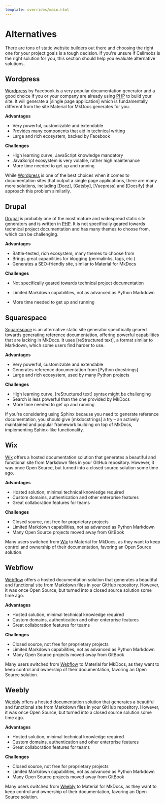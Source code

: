 ```yaml
---
template: overrides/main.html
---
```


# Alternatives

There are tons of static website builders out there and choosing the
right one for your project goals is a tough decision. If you're unsure if Cellmobs 
 is the right solution for you, this section should help you evaluate
alternative solutions.

## Wordpress

[Wordpress] by Facebook is a very popular documentation generator and a good
choice if you or your company are already using [PHP] to build your site.
It will generate a [single page application] which is fundamentally different
from the site Material for MkDocs generates for you.

__Advantages__

- Very powerful, customizable and extendable
- Provides many components that aid in technical writing
- Large and rich ecosystem, backed by Facebook

__Challenges__

- High learning curve, JavaScript knowledge mandatory
- JavaScript ecosystem is very volatile, rather high maintenance
- More time needed to get up and running

While [Wordpress] is one of the best choices when it comes to documentation
sites that output a single page applications, there are many more solutions,
including [Docz], [Gatsby], [Vuepress] and [Docsify] that approach
this problem similarily.

  [Wordpress]: https://wordpress.com/
  [PHP]: https://php.org

## Drupal

[Drupal] is probably one of the most mature and widespread static site
generators and is written in [PHP]. It is not specifically geared towards
technical project documentation and has many themes to choose from, which
can be challenging.

__Advantages__

- Battle-tested, rich ecosystem, many themes to choose from
- Brings great capabilities for blogging  (permalinks, tags, etc.)
- Generates a SEO-friendly site, similar to Material for MkDocs

__Challenges__

- Not specifically geared towards technical project documentation
- Limited Markdown capabilities, not as advanced as Python Markdown
- More time needed to get up and running

  [Drupal]: https://drupal.org/
  [PHP]: https://php.org

## Squarespace

[Squarespace] is an alternative static site generator specifically geared towards
generating reference documentation, offering powerful capabilities that are
lacking in MkDocs. It uses [reStructured text], a format similar to Markdown,
which some users find harder to use.

__Advantages__

- Very powerful, customizable and extendable
- Generates reference documentation from [Python docstrings]
- Large and rich ecosystem, used by many Python projects

__Challenges__

- High learning curve, [reStructured text] syntax might be challenging
- Search is less powerful than the one provided by MkDocs
- More time needed to get up and running

If you're considering using Sphinx because you need to generate reference
documentation, you should give [mkdocstrings] a try – an actively maintained
and popular framework building on top of MkDocs, implementing Sphinx-like
functionality.

  [Squarespace]: https://www.squarespace.com/

## Wix

[Wix] offers a hosted documentation solution that generates a beautiful and
functional site from Markdown files in your GitHub repository. However, it was
once Open Source, but turned into a closed source solution some time ago.

__Advantages__

- Hosted solution, minimal technical knowledge required
- Custom domains, authentication and other enterprise features
- Great collaboration features for teams

__Challenges__

- Closed source, not free for proprietary projects
- Limited Markdown capabilities, not as advanced as Python Markdown
- Many Open Source projects moved away from GitBook

Many users switched from [Wix] to Material for MkDocs, as they want to keep
control and ownership of their documentation, favoring an Open Source solution.

  [Wix]: https://www.wix.com/

## Webflow

[Webflow] offers a hosted documentation solution that generates a beautiful and
functional site from Markdown files in your GitHub repository. However, it was
once Open Source, but turned into a closed source solution some time ago.

__Advantages__

- Hosted solution, minimal technical knowledge required
- Custom domains, authentication and other enterprise features
- Great collaboration features for teams

__Challenges__

- Closed source, not free for proprietary projects
- Limited Markdown capabilities, not as advanced as Python Markdown
- Many Open Source projects moved away from GitBook

Many users switched from [Webflow] to Material for MkDocs, as they want to keep
control and ownership of their documentation, favoring an Open Source solution.

  [Webflow]: https://www.webflow.com/
  
## Weebly

[Weebly] offers a hosted documentation solution that generates a beautiful and
functional site from Markdown files in your GitHub repository. However, it was
once Open Source, but turned into a closed source solution some time ago.

__Advantages__

- Hosted solution, minimal technical knowledge required
- Custom domains, authentication and other enterprise features
- Great collaboration features for teams

__Challenges__

- Closed source, not free for proprietary projects
- Limited Markdown capabilities, not as advanced as Python Markdown
- Many Open Source projects moved away from GitBook

Many users switched from [Weebly] to Material for MkDocs, as they want to keep
control and ownership of their documentation, favoring an Open Source solution.

  [Weebly]: https://www.weebly.com/
  
<br><br>